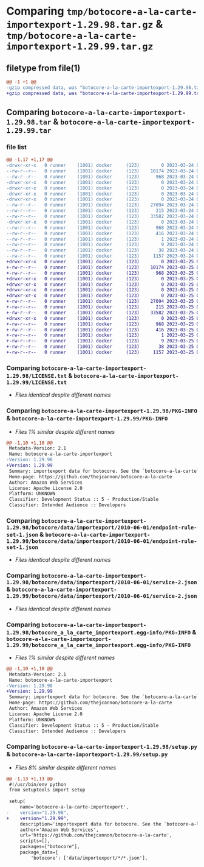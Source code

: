 # Comparing `tmp/botocore-a-la-carte-importexport-1.29.98.tar.gz` & `tmp/botocore-a-la-carte-importexport-1.29.99.tar.gz`

## filetype from file(1)

```diff
@@ -1 +1 @@
-gzip compressed data, was "botocore-a-la-carte-importexport-1.29.98.tar", last modified: Fri Mar 24 01:24:17 2023, max compression
+gzip compressed data, was "botocore-a-la-carte-importexport-1.29.99.tar", last modified: Sat Mar 25 01:22:38 2023, max compression
```

## Comparing `botocore-a-la-carte-importexport-1.29.98.tar` & `botocore-a-la-carte-importexport-1.29.99.tar`

### file list

```diff
@@ -1,17 +1,17 @@
-drwxr-xr-x   0 runner    (1001) docker     (123)        0 2023-03-24 01:24:17.409920 botocore-a-la-carte-importexport-1.29.98/
--rw-r--r--   0 runner    (1001) docker     (123)    10174 2023-03-24 01:24:17.000000 botocore-a-la-carte-importexport-1.29.98/LICENSE.txt
--rw-r--r--   0 runner    (1001) docker     (123)      968 2023-03-24 01:24:17.409920 botocore-a-la-carte-importexport-1.29.98/PKG-INFO
-drwxr-xr-x   0 runner    (1001) docker     (123)        0 2023-03-24 01:24:17.409920 botocore-a-la-carte-importexport-1.29.98/botocore/
-drwxr-xr-x   0 runner    (1001) docker     (123)        0 2023-03-24 01:24:17.409920 botocore-a-la-carte-importexport-1.29.98/botocore/data/
-drwxr-xr-x   0 runner    (1001) docker     (123)        0 2023-03-24 01:24:17.409920 botocore-a-la-carte-importexport-1.29.98/botocore/data/importexport/
-drwxr-xr-x   0 runner    (1001) docker     (123)        0 2023-03-24 01:24:17.409920 botocore-a-la-carte-importexport-1.29.98/botocore/data/importexport/2010-06-01/
--rw-r--r--   0 runner    (1001) docker     (123)    27094 2023-03-24 01:23:57.000000 botocore-a-la-carte-importexport-1.29.98/botocore/data/importexport/2010-06-01/endpoint-rule-set-1.json
--rw-r--r--   0 runner    (1001) docker     (123)      215 2023-03-24 01:23:57.000000 botocore-a-la-carte-importexport-1.29.98/botocore/data/importexport/2010-06-01/paginators-1.json
--rw-r--r--   0 runner    (1001) docker     (123)    33582 2023-03-24 01:23:57.000000 botocore-a-la-carte-importexport-1.29.98/botocore/data/importexport/2010-06-01/service-2.json
-drwxr-xr-x   0 runner    (1001) docker     (123)        0 2023-03-24 01:24:17.409920 botocore-a-la-carte-importexport-1.29.98/botocore_a_la_carte_importexport.egg-info/
--rw-r--r--   0 runner    (1001) docker     (123)      968 2023-03-24 01:24:17.000000 botocore-a-la-carte-importexport-1.29.98/botocore_a_la_carte_importexport.egg-info/PKG-INFO
--rw-r--r--   0 runner    (1001) docker     (123)      416 2023-03-24 01:24:17.000000 botocore-a-la-carte-importexport-1.29.98/botocore_a_la_carte_importexport.egg-info/SOURCES.txt
--rw-r--r--   0 runner    (1001) docker     (123)        1 2023-03-24 01:24:17.000000 botocore-a-la-carte-importexport-1.29.98/botocore_a_la_carte_importexport.egg-info/dependency_links.txt
--rw-r--r--   0 runner    (1001) docker     (123)        9 2023-03-24 01:24:17.000000 botocore-a-la-carte-importexport-1.29.98/botocore_a_la_carte_importexport.egg-info/top_level.txt
--rw-r--r--   0 runner    (1001) docker     (123)       38 2023-03-24 01:24:17.409920 botocore-a-la-carte-importexport-1.29.98/setup.cfg
--rw-r--r--   0 runner    (1001) docker     (123)     1157 2023-03-24 01:24:17.000000 botocore-a-la-carte-importexport-1.29.98/setup.py
+drwxr-xr-x   0 runner    (1001) docker     (123)        0 2023-03-25 01:22:38.515299 botocore-a-la-carte-importexport-1.29.99/
+-rw-r--r--   0 runner    (1001) docker     (123)    10174 2023-03-25 01:22:38.000000 botocore-a-la-carte-importexport-1.29.99/LICENSE.txt
+-rw-r--r--   0 runner    (1001) docker     (123)      968 2023-03-25 01:22:38.515299 botocore-a-la-carte-importexport-1.29.99/PKG-INFO
+drwxr-xr-x   0 runner    (1001) docker     (123)        0 2023-03-25 01:22:38.511299 botocore-a-la-carte-importexport-1.29.99/botocore/
+drwxr-xr-x   0 runner    (1001) docker     (123)        0 2023-03-25 01:22:38.511299 botocore-a-la-carte-importexport-1.29.99/botocore/data/
+drwxr-xr-x   0 runner    (1001) docker     (123)        0 2023-03-25 01:22:38.511299 botocore-a-la-carte-importexport-1.29.99/botocore/data/importexport/
+drwxr-xr-x   0 runner    (1001) docker     (123)        0 2023-03-25 01:22:38.515299 botocore-a-la-carte-importexport-1.29.99/botocore/data/importexport/2010-06-01/
+-rw-r--r--   0 runner    (1001) docker     (123)    27094 2023-03-25 01:22:12.000000 botocore-a-la-carte-importexport-1.29.99/botocore/data/importexport/2010-06-01/endpoint-rule-set-1.json
+-rw-r--r--   0 runner    (1001) docker     (123)      215 2023-03-25 01:22:12.000000 botocore-a-la-carte-importexport-1.29.99/botocore/data/importexport/2010-06-01/paginators-1.json
+-rw-r--r--   0 runner    (1001) docker     (123)    33582 2023-03-25 01:22:12.000000 botocore-a-la-carte-importexport-1.29.99/botocore/data/importexport/2010-06-01/service-2.json
+drwxr-xr-x   0 runner    (1001) docker     (123)        0 2023-03-25 01:22:38.515299 botocore-a-la-carte-importexport-1.29.99/botocore_a_la_carte_importexport.egg-info/
+-rw-r--r--   0 runner    (1001) docker     (123)      968 2023-03-25 01:22:38.000000 botocore-a-la-carte-importexport-1.29.99/botocore_a_la_carte_importexport.egg-info/PKG-INFO
+-rw-r--r--   0 runner    (1001) docker     (123)      416 2023-03-25 01:22:38.000000 botocore-a-la-carte-importexport-1.29.99/botocore_a_la_carte_importexport.egg-info/SOURCES.txt
+-rw-r--r--   0 runner    (1001) docker     (123)        1 2023-03-25 01:22:38.000000 botocore-a-la-carte-importexport-1.29.99/botocore_a_la_carte_importexport.egg-info/dependency_links.txt
+-rw-r--r--   0 runner    (1001) docker     (123)        9 2023-03-25 01:22:38.000000 botocore-a-la-carte-importexport-1.29.99/botocore_a_la_carte_importexport.egg-info/top_level.txt
+-rw-r--r--   0 runner    (1001) docker     (123)       38 2023-03-25 01:22:38.515299 botocore-a-la-carte-importexport-1.29.99/setup.cfg
+-rw-r--r--   0 runner    (1001) docker     (123)     1157 2023-03-25 01:22:38.000000 botocore-a-la-carte-importexport-1.29.99/setup.py
```

### Comparing `botocore-a-la-carte-importexport-1.29.98/LICENSE.txt` & `botocore-a-la-carte-importexport-1.29.99/LICENSE.txt`

 * *Files identical despite different names*

### Comparing `botocore-a-la-carte-importexport-1.29.98/PKG-INFO` & `botocore-a-la-carte-importexport-1.29.99/PKG-INFO`

 * *Files 1% similar despite different names*

```diff
@@ -1,10 +1,10 @@
 Metadata-Version: 2.1
 Name: botocore-a-la-carte-importexport
-Version: 1.29.98
+Version: 1.29.99
 Summary: importexport data for botocore. See the `botocore-a-la-carte` package for more info.
 Home-page: https://github.com/thejcannon/botocore-a-la-carte
 Author: Amazon Web Services
 License: Apache License 2.0
 Platform: UNKNOWN
 Classifier: Development Status :: 5 - Production/Stable
 Classifier: Intended Audience :: Developers
```

### Comparing `botocore-a-la-carte-importexport-1.29.98/botocore/data/importexport/2010-06-01/endpoint-rule-set-1.json` & `botocore-a-la-carte-importexport-1.29.99/botocore/data/importexport/2010-06-01/endpoint-rule-set-1.json`

 * *Files identical despite different names*

### Comparing `botocore-a-la-carte-importexport-1.29.98/botocore/data/importexport/2010-06-01/service-2.json` & `botocore-a-la-carte-importexport-1.29.99/botocore/data/importexport/2010-06-01/service-2.json`

 * *Files identical despite different names*

### Comparing `botocore-a-la-carte-importexport-1.29.98/botocore_a_la_carte_importexport.egg-info/PKG-INFO` & `botocore-a-la-carte-importexport-1.29.99/botocore_a_la_carte_importexport.egg-info/PKG-INFO`

 * *Files 1% similar despite different names*

```diff
@@ -1,10 +1,10 @@
 Metadata-Version: 2.1
 Name: botocore-a-la-carte-importexport
-Version: 1.29.98
+Version: 1.29.99
 Summary: importexport data for botocore. See the `botocore-a-la-carte` package for more info.
 Home-page: https://github.com/thejcannon/botocore-a-la-carte
 Author: Amazon Web Services
 License: Apache License 2.0
 Platform: UNKNOWN
 Classifier: Development Status :: 5 - Production/Stable
 Classifier: Intended Audience :: Developers
```

### Comparing `botocore-a-la-carte-importexport-1.29.98/setup.py` & `botocore-a-la-carte-importexport-1.29.99/setup.py`

 * *Files 8% similar despite different names*

```diff
@@ -1,13 +1,13 @@
 #!/usr/bin/env python
 from setuptools import setup
 
 setup(
     name='botocore-a-la-carte-importexport',
-    version="1.29.98",
+    version="1.29.99",
     description='importexport data for botocore. See the `botocore-a-la-carte` package for more info.',
     author='Amazon Web Services',
     url='https://github.com/thejcannon/botocore-a-la-carte',
     scripts=[],
     packages=["botocore"],
     package_data={
         'botocore': ['data/importexport/*/*.json'],
```

